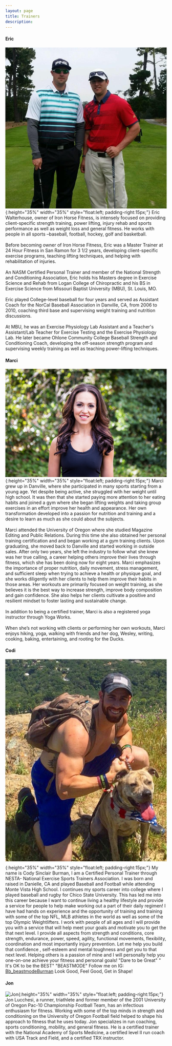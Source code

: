 ```yaml
---
layout: page
title: Trainers
description: 
---
```

#### Eric

![Eric](assets/images/eric.jpg){:height="35%" width="35%" style="float:left; padding-right:15px;"}
Eric Walterhouse, owner of Iron Horse Fitness, is intensely focused on providing client-specific strength training, power lifting, injury rehab and sports performance as well as weight loss and general fitness. He works with people in all sports –baseball, football, hockey, golf and basketball.<br><br>Before becoming owner of Iron Horse Fitness, Eric was a Master Trainer at 24 Hour Fitness in San Ramon for 3 1/2 years, developing client-specific exercise programs, teaching lifting techniques, and helping with rehabilitation of injuries. <br><br>An NASM Certified Personal Trainer and member of the National Strength and Conditioning Association, Eric holds his Masters degree in Exercise Science and Rehab from Logan College of Chiropractic and his BS in Exercise Science from Missouri Baptist University (MBU), St. Louis, MO.<br><br>Eric played College-level baseball for four years and served as Assistant Coach for the NorCal Baseball Association in Danville, CA, from 2006 to 2010, coaching third base and supervising weight training and nutrition discussions. <br><br>At MBU, he was an Exercise Physiology Lab Assistant and a Teacher&#39;s Assistant/Lab Teacher for Exercise Testing and the Exercise Physiology Lab. He later became Ohlone Community College Baseball Strength and Conditioning Coach, developing the off-season strength program and supervising weekly training as well as teaching power-lifting techniques.


#### Marci

![Marci](assets/images/marci.jpg){:height="35%" width="35%" style="float:left; padding-right:15px;"}
Marci grew up in Danville, where she participated in many sports starting from a young age. Yet despite being active, she struggled with her weight until high school. It was then that she started paying more attention to her eating habits and joined a gym where she began lifting weights and taking group exercises in an effort improve her health and appearance. Her own transformation developed into a passion for nutrition and training and a desire to learn as much as she could about the subjects.<br><br>Marci attended the University of Oregon where she studied Magazine Editing and Public Relations. During this time she also obtained her personal training certification and and began working at a gym training clients. Upon graduating, she moved back to Danville and started working in outside sales. After only two years, she left the industry to follow what she knew was her true calling, a career helping others improve their lives through fitness, which she has been doing now for eight years. Marci emphasizes the importance of proper nutrition, daily movement, stress management, and sufficient sleep when trying to achieve a health or physique goal, and she works diligently with her clients to help them improve their habits in those areas. Her workouts are primarily focused on weight training, as she believes it is the best way to increase strength, improve body composition and gain confidence. She also helps her clients cultivate a positive and resilient mindset to foster lasting and sustainable change.<br><br>In addition to being a certified trainer, Marci is also a registered yoga instructor through Yoga Works.<br><br>When she’s not working with clients or performing her own workouts, Marci enjoys hiking, yoga, walking with friends and her dog, Wesley, writing, cooking, baking, entertaining, and rooting for the Ducks.


#### Codi

![Codi](assets/images/codi.jpg){:height="35%" width="35%" style="float:left; padding-right:15px;"}
My name is Cody Sinclair Burman, I am a Certified Personal Trainer through NESTA- National Exercise Sports Trainers Association. I was born and raised in Danielle, CA and played Baseball and Football while attending Monte Vista High School.  I continues my sports career into college where I played baseball and rugby for Chico State University. This has led me into this career because I want to continue living a healthy lifestyle and provide a service for people to help make working out a part of their daily regimen! I have had hands on experience and the opportunity of training and training with some of the top NFL, MLB athletes in the world as well as some of the top Olympic Weightlifters. I work with people of all ages and I will provide you with a service that will help meet your goals and motivate you to get the that next level. I provide all aspects from strength and conditions, core strength, endurance, power, speed, agility, functional movements, flexibility, coordination and most importantly injury prevention. Let me help you build that confidence , self-esteem and mental toughness and get you to that next level. Helping others is a passion of mine and I will personally help you one-on-one achieve your fitness and personal goals! "Dare to be Great"   " It's OK to be the BEST"   "BEASTMODE" Follow me on IG: [Bb_beastmodeBurman](https://www.instagram.com/Bb_beastmodeBurman/) Look Good, Feel Good, Get in Shape!


#### Jon

![Jon](assets/images/jon.jpg){:height="35%" width="35%" style="float:left; padding-right:15px;"}
Jon Lucchesi, a runner, triathlete and former member of the 2001 University of Oregon Pac-10 Championship Football Team, has an infectious enthusiasm for fitness. Working with some of the top minds in strength and conditioning on the University of Oregon Football field helped to shape his approach to fitness that he uses today. Jon specializes in run coaching, sports conditioning, mobility, and general fitness. He is a certified trainer with the National Academy of Sports Medicine, a certified level II run coach with USA Track and Field, and a certified TRX instructor.

